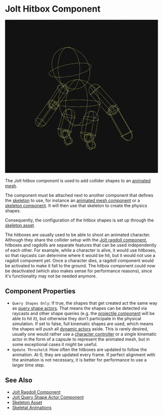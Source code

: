 # Jolt Hitbox Component

![Hitboxes](media/hitboxes.png)

The *Jolt hitbox component* is used to add collider shapes to an [animated mesh](../../../animation/skeletal-animation/animated-mesh-component.md).

The component must be attached next to another component that defines the [skeleton](../../../animation/skeletal-animation/skeleton-asset.md) to use, for instance an [animated mesh component](../../../animation/skeletal-animation/animated-mesh-component.md) or a [skeleton component](../../../animation/skeletal-animation/skeleton-component.md). It will then use that skeleton to create the physics shapes.

Consequently, the configuration of the hitbox shapes is set up through the [skeleton asset](../../../animation/skeletal-animation/skeleton-asset.md).

The hitboxes are usually used to be able to shoot an animated character. Although they share the collider setup with the [Jolt ragdoll component](jolt-ragdoll-component.md), hitboxes and ragdolls are separate features that can be used independently of each other. For example, while a character is alive, it would use hitboxes, so that raycasts can determine where it would be hit, but it would not use a ragdoll component yet. Once a character dies, a ragdoll component would be activated to make it fall to the ground. The hitbox component could now be deactivated (which also makes sense for performance reasons), since it's functionality may not be needed anymore.

## Component Properties

* `Query Shapes Only`: If true, the shapes that get created act the same way as [query shape actors](../actors/jolt-queryshape-actor-component.md). That means the shapes can be detected via raycasts and other shape queries (e.g. the [projectile component](../../../gameplay/projectile-component.md) will be able to hit it), but otherwise they don't participate in the physical simulation. If set to false, full kinematic shapes are used, which means the shapes will push all [dynamic actors](../actors/jolt-dynamic-actor-component.md) aside. This is rarely desired, usually one would rather use a [character controller](../special/jolt-character-controller.md) or a single kinematic actor in the form of a capsule to represent the animated mesh, but in some exceptional cases it might be useful.
* `Update Threshold`: How often the hitboxes are updated to follow the animation. At 0, they are updated every frame. If perfect alignment with the animation is not necessary, it is better for performance to use a larger time step.

## See Also

* [Jolt Ragdoll Component](jolt-ragdoll-component.md)
* [Jolt Query Shape Actor Component](../actors/jolt-queryshape-actor-component.md)
* [Skeleton Asset](../../../animation/skeletal-animation/skeleton-asset.md)
* [Skeletal Animations](../../../animation/skeletal-animation/skeletal-animation-overview.md)
